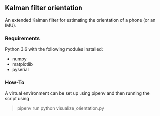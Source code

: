 ## Kalman filter orientation
An extended Kalman filter for estimating the orientation of a phone (or an IMU).

### Requirements
Python 3.6 with the following modules installed:
* numpy
* matplotlib
* pyserial

### How-To
A virtual environment can be set up using pipenv and then running the script using
> pipenv run python visualize_orientation.py
